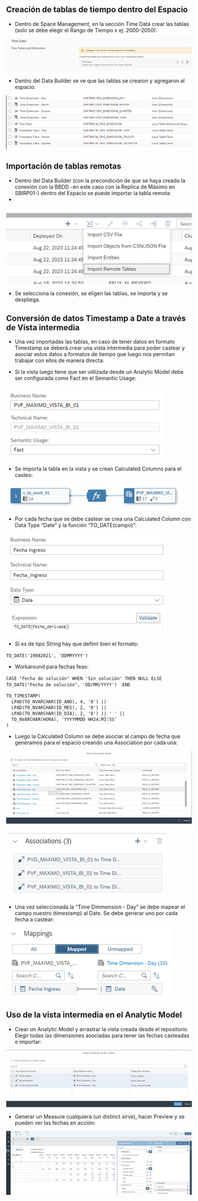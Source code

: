 ## Creación de tablas de tiempo dentro del Espacio

- Dentro de Space Management, en la sección Time Data crear las tablas (solo se debe elegir el Rango de Tiempo x ej: 2000-2050):

![image](uploads/03ef45b5254292d8fdc00c7928623a7f/image.png)

- Dentro del Data Builder se ve que las tablas se crearon y agregaron al espacio:

![image](uploads/b160da68b3ce41af6694b7675b095e2c/image.png)

## Importación de tablas remotas

- Dentro del Data Builder (con la precondición de que se haya creado la conexión con la BBDD -en este caso con la Replica de Máximo en SBIRP01-) dentro del Espacio se puede importar la tabla remota:
- 
![image](uploads/45804a57063296e88b10c25685b073d1/image.png)

- Se selecciona la conexión, se eligen las tablas, se importa y se despliega.

## Conversión de datos Timestamp a Date a través de Vista intermedia

- Una vez importadas las tablas, en caso de tener datos en formato Timestamp se deberá crear una vista intermedia para poder castear y asociar estos datos a formatos de tiempo que luego nos permitan trabajar con ellos de manera directa:

- Si la vista luego tiene que ser utilizada desde un Analytic Model debe ser configurada como Fact en el Semantic Usage:

![image](uploads/ea2d0e0e6d0295ffc0582281dea459a6/image.png)

- Se importa la tabla en la vista y se crean Calculated Columns para el casteo:

![image](uploads/123affd42cf1ed9fb6d17e1b5824f767/image.png)
- Por cada fecha que se debe castear se crea una Calculated Column con Data Type “Date” y la función “TO_DATE(campo)”:

![image](uploads/7e4000058b49523c8cc3afb265a3bf87/image.png)

- Si es de tipo String hay que definir bien el formato: 

`TO_DATE('19082021', 'DDMMYYYY')`

- Workaround para fechas feas: 

`CASE "Fecha de solución" WHEN 'Sin solución' THEN NULL ELSE TO_DATE("Fecha de solución", 'DD/MM/YYYY')  END`

```
TO_TIMESTAMP(
  LPAD(TO_NVARCHAR(ID_ANO), 4, '0') ||
  LPAD(TO_NVARCHAR(ID_MES), 2, '0') ||
  LPAD(TO_NVARCHAR(ID_DIA), 2, '0') || ' ' ||
  TO_NVARCHAR(HORA), 'YYYYMMDD HH24:MI:SS'
)
```

- Luego la Calculated Column se debe asociar al campo de fecha que generamos para el espacio creando una Association por cada una:

![image](uploads/1dc2c95c7d744bb1c7410e11653e8ffe/image.png)

![image](uploads/ceb5b7464ffeeeea4837f97ccc45cd8b/image.png)

- Una vez seleccionada la “Time Dimmension - Day” se debe mapear el campo nuestro (timestamp) al Date. Se debe generar uno por cada fecha a castear:
 
![image](uploads/949d9ed9b2910c1adf3b2de3e640acdc/image.png)

## Uso de la vista intermedia en el Analytic Model

- Crear un Analytic Model y arrastrar la vista creada desde el repositorio. Elegir todas las dimensiones asociadas para tener las fechas casteadas e importar:

![image](uploads/2a4a55f8db00420d26313a14273ad1c0/image.png)

- Generar un Measure cualquiera (un distinct sirve), hacer Preview y se pueden ver las fechas en acción:

![image](uploads/2415e147ed6458a1f5c2ec749fcd3fdd/image.png)